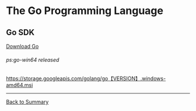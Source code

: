 # The Go Programming Language
## Go SDK
[Download Go](https://storage.googleapis.com/golang/go1.7.1.windows-amd64.msi)
###### ps:go-win64 released
https://storage.googleapis.com/golang/go【VERSION】.windows-amd64.msi



----

[Back to Summary](/README.md)
